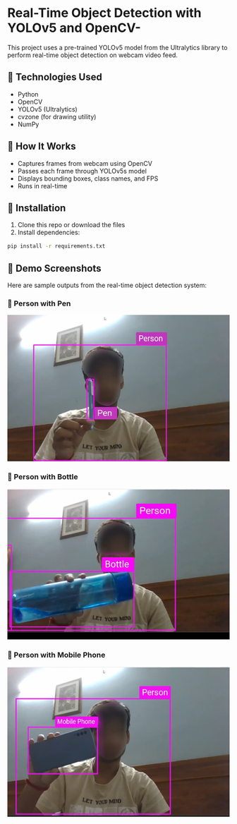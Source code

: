 # Real-Time Object Detection with YOLOv5 and OpenCV-

This project uses a pre-trained YOLOv5 model from the Ultralytics library to perform real-time object detection on webcam video feed.

## 🔧 Technologies Used

- Python
- OpenCV
- YOLOv5 (Ultralytics)
- cvzone (for drawing utility)
- NumPy

## 🚀 How It Works

- Captures frames from webcam using OpenCV
- Passes each frame through YOLOv5s model
- Displays bounding boxes, class names, and FPS
- Runs in real-time

## 🧰 Installation

1. Clone this repo or download the files
2. Install dependencies:

```bash
pip install -r requirements.txt
```
## 📸 Demo Screenshots

Here are sample outputs from the real-time object detection system:

### 🧍 Person with Pen
![Pen](Demo1.jpg)

### 🧍 Person with Bottle 
![Bottle](Demo2.jpg)

### 🧍 Person with Mobile Phone 
![Mobile Phone](Demo3.jpg)



